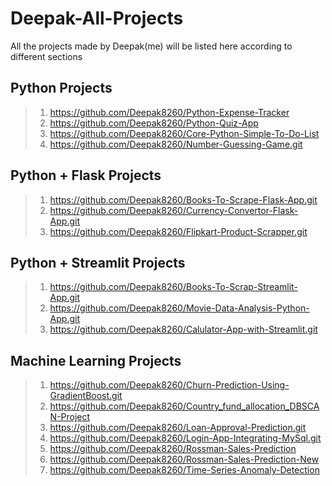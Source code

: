 # Deepak-All-Projects
All the projects made by Deepak(me) will be listed here according to different sections

## Python Projects
> 1. https://github.com/Deepak8260/Python-Expense-Tracker
> 2. https://github.com/Deepak8260/Python-Quiz-App
> 3. https://github.com/Deepak8260/Core-Python-Simple-To-Do-List
> 4. https://github.com/Deepak8260/Number-Guessing-Game.git

## Python + Flask Projects
> 1. https://github.com/Deepak8260/Books-To-Scrape-Flask-App.git
> 2. https://github.com/Deepak8260/Currency-Convertor-Flask-App.git
> 3. https://github.com/Deepak8260/Flipkart-Product-Scrapper.git

## Python + Streamlit Projects
> 1. https://github.com/Deepak8260/Books-To-Scrap-Streamlit-App.git
> 2. https://github.com/Deepak8260/Movie-Data-Analysis-Python-App.git
> 3. https://github.com/Deepak8260/Calulator-App-with-Streamlit.git

## Machine Learning Projects
> 1. https://github.com/Deepak8260/Churn-Prediction-Using-GradientBoost.git
> 2. https://github.com/Deepak8260/Country_fund_allocation_DBSCAN-Project
> 3. https://github.com/Deepak8260/Loan-Approval-Prediction.git
> 4. https://github.com/Deepak8260/Login-App-Integrating-MySql.git
> 5. https://github.com/Deepak8260/Rossman-Sales-Prediction
> 6. https://github.com/Deepak8260/Rossman-Sales-Prediction-New
> 7. https://github.com/Deepak8260/Time-Series-Anomaly-Detection











